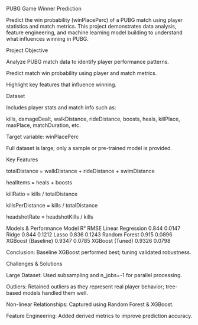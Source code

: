 PUBG Game Winner Prediction

Predict the win probability (winPlacePerc) of a PUBG match using player statistics and match metrics. This project demonstrates data analysis, feature engineering, and machine learning model building to understand what influences winning in PUBG.

Project Objective

Analyze PUBG match data to identify player performance patterns.

Predict match win probability using player and match metrics.

Highlight key features that influence winning.

Dataset

Includes player stats and match info such as:

kills, damageDealt, walkDistance, rideDistance, boosts, heals, killPlace, maxPlace, matchDuration, etc.

Target variable: winPlacePerc

Full dataset is large; only a sample or pre-trained model is provided.

Key Features

totalDistance = walkDistance + rideDistance + swimDistance

healItems = heals + boosts

killRatio = kills / totalDistance

killsPerDistance = kills / totalDistance

headshotRate = headshotKills / kills

Models & Performance
Model	R²	RMSE
Linear Regression	0.844	0.0147
Ridge	0.844	0.1212
Lasso	0.836	0.1243
Random Forest	0.915	0.0896
XGBoost (Baseline)	0.9347	0.0785
XGBoost (Tuned)	0.9326	0.0798

Conclusion: Baseline XGBoost performed best; tuning validated robustness.

Challenges & Solutions

Large Dataset: Used subsampling and n_jobs=-1 for parallel processing.

Outliers: Retained outliers as they represent real player behavior; tree-based models handled them well.

Non-linear Relationships: Captured using Random Forest & XGBoost.

Feature Engineering: Added derived metrics to improve prediction accuracy.
